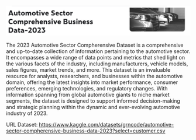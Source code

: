 ![Automotive Business](imagem/AutomotiveBusiness.png)

The 2023 Automotive Sector Compherensive Dataset is a comprehensive and up-to-date collection of information pertaining to the automotive sector. It encompasses a wide range of data points and metrics that shed light on the various facets of the industry, including manufacturers, vehicle models, sales figures, market trends, and more. This dataset is an invaluable resource for analysts, researchers, and businesses within the automotive domain, offering the latest insights into market performance, consumer preferences, emerging technologies, and regulatory changes. With information spanning from global automotive giants to niche market segments, the dataset is designed to support informed decision-making and strategic planning within the dynamic and ever-evolving automotive industry of 2023.


URL Dataset: https://www.kaggle.com/datasets/grncode/automotive-sector-compherensive-business-data-2023?select=customer.csv